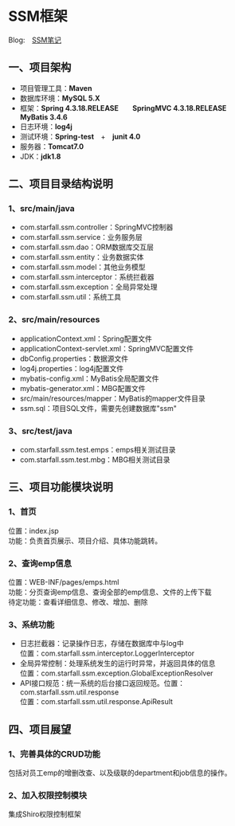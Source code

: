 # SSM框架 
Blog:&emsp;[SSM笔记](https://blog.csdn.net/shaohe18362202126/article/details/87127653)
## 一、项目架构
+ 项目管理工具：**Maven**  
+ 数据库环境：**MySQL 5.X**  
+ 框架：**Spring 4.3.18.RELEASE**&emsp;&emsp;**SpringMVC 4.3.18.RELEASE**&emsp;&emsp;**MyBatis 3.4.6**  
+ 日志环境：**log4j**
+ 测试环境：**Spring-test**&emsp;+&emsp;**junit 4.0**  
+ 服务器：**Tomcat7.0**
+ JDK：**jdk1.8**

## 二、项目目录结构说明

### 1、src/main/java
+ com.starfall.ssm.controller：SpringMVC控制器
+ com.starfall.ssm.service：业务服务层
+ com.starfall.ssm.dao：ORM数据库交互层
+ com.starfall.ssm.entity：业务数据实体
+ com.starfall.ssm.model：其他业务模型
+ com.starfall.ssm.interceptor：系统拦截器
+ com.starfall.ssm.exception：全局异常处理
+ com.starfall.ssm.util：系统工具

### 2、src/main/resources
+ applicationContext.xml：Spring配置文件
+ applicationContext-servlet.xml：SpringMVC配置文件
+ dbConfig.properties：数据源文件
+ log4j.properties：log4j配置文件
+ mybatis-config.xml：MyBatis全局配置文件
+ mybatis-generator.xml：MBG配置文件
+ src/main/resources/mapper：MyBatis的mapper文件目录
+ ssm.sql：项目SQL文件，需要先创建数据库"ssm"

### 3、src/test/java
+ com.starfall.ssm.test.emps：emps相关测试目录
+ com.starfall.ssm.test.mbg：MBG相关测试目录

## 三、项目功能模块说明
### 1、首页
位置：index.jsp  
功能：负责首页展示、项目介绍、具体功能跳转。

### 2、查询emp信息
位置：WEB-INF/pages/emps.html  
功能：分页查询emp信息、查询全部的emp信息、文件的上传下载  
待定功能：查看详细信息、修改、增加、删除

### 3、系统功能
+ 日志拦截器：记录操作日志，存储在数据库中与log中  
  位置：com.starfall.ssm.interceptor.LoggerInterceptor
+ 全局异常控制：处理系统发生的运行时异常，并返回具体的信息  
  位置：com.starfall.ssm.exception.GlobalExceptionResolver
+ API接口规范：统一系统的后台接口返回规范。位置：com.starfall.ssm.util.response  
  位置：com.starfall.ssm.util.response.ApiResult

## 四、项目展望
### 1、完善具体的CRUD功能
包括对员工emp的增删改查、以及级联的department和job信息的操作。
### 2、加入权限控制模块
集成Shiro权限控制框架
